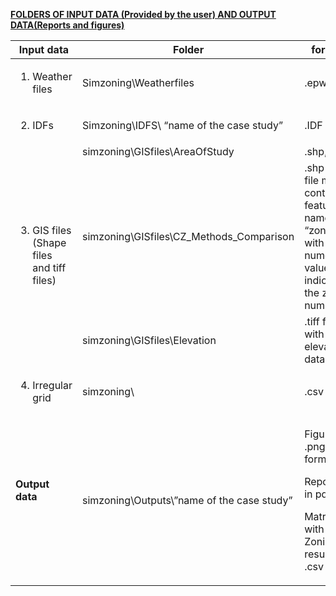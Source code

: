 **<u>FOLDERS OF INPUT DATA (Provided by the user) AND OUTPUT
DATA(Reports and figures)</u>**

<table>
<colgroup>
<col style="width: 29%" />
<col style="width: 46%" />
<col style="width: 24%" />
</colgroup>
<thead>
<tr class="header">
<th><strong>Input data</strong></th>
<th>Folder</th>
<th>format</th>
</tr>
</thead>
<tbody>
<tr class="odd">
<td><ol type="1">
<li><p>Weather files</p></li>
</ol></td>
<td>Simzoning\Weatherfiles</td>
<td>.epw</td>
</tr>
<tr class="even">
<td><ol start="2" type="1">
<li><p>IDFs</p></li>
</ol></td>
<td>Simzoning\IDFS\ “name of the case study”</td>
<td>.IDF</td>
</tr>
<tr class="odd">
<td rowspan="3"><ol start="3" type="1">
<li><p>GIS files (Shape files and tiff files)</p></li>
</ol></td>
<td>simzoning\GISfiles\AreaOfStudy</td>
<td>.shp,</td>
</tr>
<tr class="even">
<td>simzoning\GISfiles\CZ_Methods_Comparison</td>
<td>.shp this file must contain a feature named “zone”, with numerical
values indicating the zone number</td>
</tr>
<tr class="odd">
<td>simzoning\GISfiles\Elevation</td>
<td>.tiff files with elevation data</td>
</tr>
<tr class="even">
<td><ol start="4" type="1">
<li><p>Irregular grid</p></li>
</ol></td>
<td>simzoning\</td>
<td>.csv</td>
</tr>
<tr class="odd">
<td><strong>Output data</strong></td>
<td rowspan="2">simzoning\Outputs\”name of the case study”</td>
<td rowspan="2"><p>Figures .png format</p>
<p>Reports in pdf</p>
<p>Matrix with Zoning results .csv</p></td>
</tr>
<tr class="even">
<td></td>
</tr>
</tbody>
</table>
